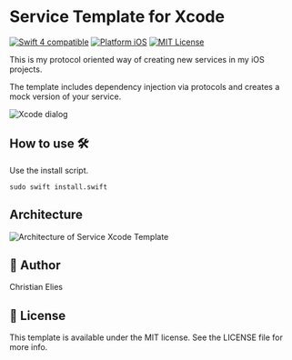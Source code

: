# Service Template for Xcode

<a href="https://developer.apple.com/swift"><img src="https://img.shields.io/badge/swift4-compatible-orange.svg?longCache=true&style=flat-square" alt="Swift 4 compatible"/></a>
<a href="https://www.apple.com/de/ios/ios-11/"><img src="https://img.shields.io/badge/platform-iOS-lightgray.svg?longCache=true&style=flat-square" alt="Platform iOS"/></a>
<a href="https://en.wikipedia.org/wiki/MIT_License"><img src="https://img.shields.io/badge/license-MIT-lightgray.svg?longCache=true&style=flat-square" alt="MIT License"/></a>

This is my protocol oriented way of creating new services in my iOS projects.

The template includes dependency injection via protocols and creates a mock version of your service.

![Xcode dialog](https://github.com/crelies/Service-Xcode-Template/blob/develop/Xcode-dialog.png)

## How to use 🛠

Use the install script.

```sudo swift install.swift```

## Architecture

![Architecture of Service Xcode Template](https://github.com/crelies/Service-Xcode-Template/blob/develop/architecture.png?raw=true)

## 🤖 Author

Christian Elies

## 📄 License

This template is available under the MIT license. See the LICENSE file for more info.
